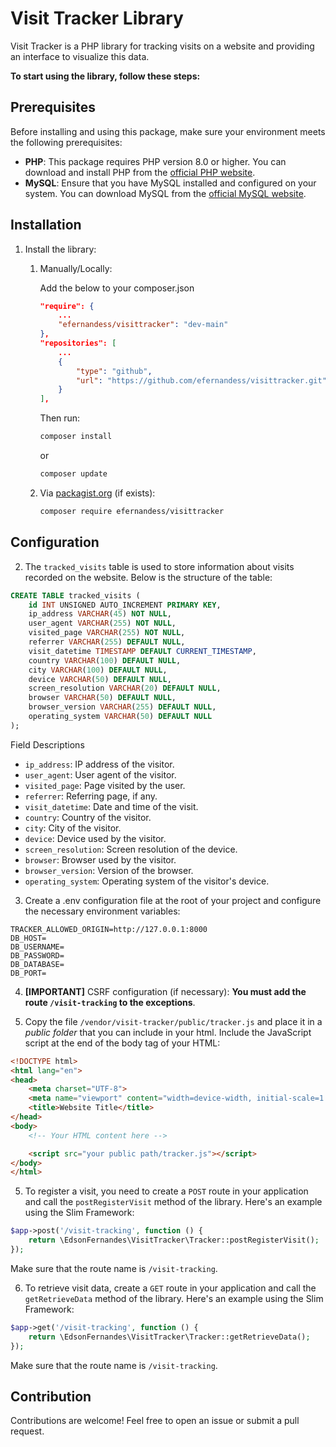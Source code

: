 # Visit Tracker Library

Visit Tracker is a PHP library for tracking visits on a website and providing an interface to visualize this data.

**To start using the library, follow these steps:**

## Prerequisites

Before installing and using this package, make sure your environment meets the following prerequisites:

- **PHP**: This package requires PHP version 8.0 or higher. You can download and install PHP from the [official PHP website](https://www.php.net/downloads).
- **MySQL**: Ensure that you have MySQL installed and configured on your system. You can download MySQL from the [official MySQL website](https://www.mysql.com/downloads/).

## Installation

1. Install the library:

    1. Manually/Locally: 
   
        Add the below to your composer.json
        
        ```json
        "require": {
            ...
            "efernandess/visittracker": "dev-main"
        },
        "repositories": [
            ...
            {
                "type": "github",
                "url": "https://github.com/efernandess/visittracker.git"
            }
        ],
        ```
        Then run:       

       ```bash
       composer install
       ```
       or
       ```bash
       composer update
       ```

    3. Via [packagist.org](https://packagist.org) (if exists):
        ```bash
        composer require efernandess/visittracker
        ```

## Configuration

2. The `tracked_visits` table is used to store information about visits recorded on the website. Below is the structure of the table:

```sql
CREATE TABLE tracked_visits (
    id INT UNSIGNED AUTO_INCREMENT PRIMARY KEY,
    ip_address VARCHAR(45) NOT NULL,
    user_agent VARCHAR(255) NOT NULL,
    visited_page VARCHAR(255) NOT NULL,
    referrer VARCHAR(255) DEFAULT NULL,
    visit_datetime TIMESTAMP DEFAULT CURRENT_TIMESTAMP,
    country VARCHAR(100) DEFAULT NULL,
    city VARCHAR(100) DEFAULT NULL,
    device VARCHAR(50) DEFAULT NULL,
    screen_resolution VARCHAR(20) DEFAULT NULL,
    browser VARCHAR(50) DEFAULT NULL,
    browser_version VARCHAR(255) DEFAULT NULL,
    operating_system VARCHAR(50) DEFAULT NULL
);
```
Field Descriptions
- `ip_address`: IP address of the visitor.
- `user_agent`: User agent of the visitor.
- `visited_page`: Page visited by the user.
- `referrer`: Referring page, if any.
- `visit_datetime`: Date and time of the visit.
- `country`: Country of the visitor.
- `city`: City of the visitor.
- `device`: Device used by the visitor.
- `screen_resolution`: Screen resolution of the device.
- `browser`: Browser used by the visitor.
- `browser_version`: Version of the browser.
- `operating_system`: Operating system of the visitor's device.

3. Create a .env configuration file at the root of your project and configure the necessary environment variables:

```dotenv
TRACKER_ALLOWED_ORIGIN=http://127.0.0.1:8000
DB_HOST=
DB_USERNAME=
DB_PASSWORD=
DB_DATABASE=
DB_PORT=
```

4. **[IMPORTANT]** CSRF configuration (if necessary): **You must add the route `/visit-tracking` to the exceptions**.

5. Copy the file `/vendor/visit-tracker/public/tracker.js` and place it in a _public folder_ that you can include in your html. Include the JavaScript script at the end of the body tag of your HTML:

```html
<!DOCTYPE html>
<html lang="en">
<head>
    <meta charset="UTF-8">
    <meta name="viewport" content="width=device-width, initial-scale=1.0">
    <title>Website Title</title>
</head>
<body>
    <!-- Your HTML content here -->

    <script src="your public path/tracker.js"></script>
</body>
</html>
```

5. To register a visit, you need to create a `POST` route in your application and call the `postRegisterVisit` method of the library. Here's an example using the Slim Framework:

```php
$app->post('/visit-tracking', function () {
    return \EdsonFernandes\VisitTracker\Tracker::postRegisterVisit();
});
```
Make sure that the route name is `/visit-tracking`.

6. To retrieve visit data, create a `GET`  route in your application and call the `getRetrieveData` method of the library. Here's an example using the Slim Framework:

```php
$app->get('/visit-tracking', function () {
    return \EdsonFernandes\VisitTracker\Tracker::getRetrieveData();
});
```
Make sure that the route name is `/visit-tracking`.

## Contribution

Contributions are welcome! Feel free to open an issue or submit a pull request.
